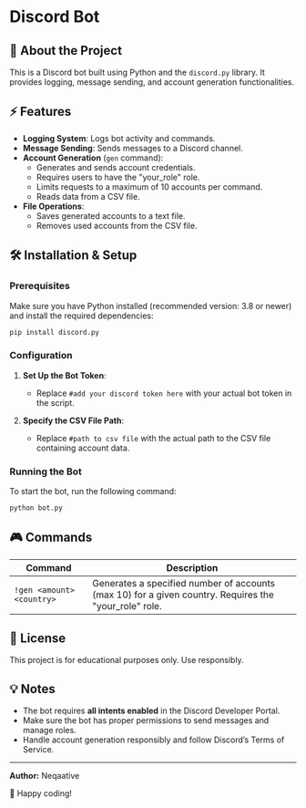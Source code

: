 # Discord Bot

## 📌 About the Project

This is a Discord bot built using Python and the `discord.py` library. It provides logging, message sending, and account generation functionalities.

## ⚡ Features

- **Logging System**: Logs bot activity and commands.
- **Message Sending**: Sends messages to a Discord channel.
- **Account Generation** (`gen` command):
  - Generates and sends account credentials.
  - Requires users to have the "your\_role" role.
  - Limits requests to a maximum of 10 accounts per command.
  - Reads data from a CSV file.
- **File Operations**:
  - Saves generated accounts to a text file.
  - Removes used accounts from the CSV file.

## 🛠 Installation & Setup

### Prerequisites

Make sure you have Python installed (recommended version: 3.8 or newer) and install the required dependencies:

```bash
pip install discord.py
```

### Configuration

1. **Set Up the Bot Token**:

   - Replace `#add your discord token here` with your actual bot token in the script.

2. **Specify the CSV File Path**:

   - Replace `#path to csv file` with the actual path to the CSV file containing account data.

### Running the Bot

To start the bot, run the following command:

```bash
python bot.py
```

## 🎮 Commands

| Command                   | Description                                                                                          |
| ------------------------- | ---------------------------------------------------------------------------------------------------- |
| `!gen <amount> <country>` | Generates a specified number of accounts (max 10) for a given country. Requires the "your_role" role. |

## 📜 License

This project is for educational purposes only. Use responsibly.

## 💡 Notes

- The bot requires **all intents enabled** in the Discord Developer Portal.
- Make sure the bot has proper permissions to send messages and manage roles.
- Handle account generation responsibly and follow Discord’s Terms of Service.

---

**Author:** Neqaative

🚀 Happy coding!

